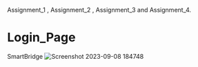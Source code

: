 Assignment_1 , Assignment_2 , Assignment_3 and Assignment_4.
# Login_Page
SmartBridge
![Screenshot 2023-09-08 184748](https://github.com/akp660/Login_Page/assets/72183243/1ea12bf2-cb17-419f-9aca-490bed6065cc)
